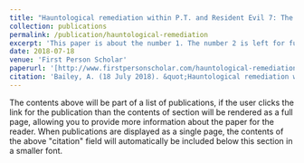 ```yaml
---
title: "Hauntological remediation within P.T. and Resident Evil 7: The Beginning Hour"
collection: publications
permalink: /publication/hauntological-remediation
excerpt: 'This paper is about the number 1. The number 2 is left for future work.'
date: 2018-07-18
venue: 'First Person Scholar'
paperurl: '[http://www.firstpersonscholar.com/hauntological-remediation/](http://www.firstpersonscholar.com/hauntological-remediation/)'
citation: 'Bailey, A. (18 July 2018). &quot;Hauntological remediation within P.T. and Resident Evil 7: The Beginning Hour.&quot; <i>First Person Scholar.</i> The University of Waterloo. http://www.firstpersonscholar.com/hauntological-remediation/'
---
```


The contents above will be part of a list of publications, if the user clicks the link for the publication than the contents of section will be rendered as a full page, allowing you to provide more information about the paper for the reader. When publications are displayed as a single page, the contents of the above "citation" field will automatically be included below this section in a smaller font.
